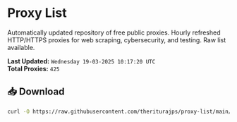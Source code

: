 # Proxy List

Automatically updated repository of free public proxies. Hourly refreshed HTTP/HTTPS proxies for web scraping, cybersecurity, and testing. Raw list available.

**Last Updated:** `Wednesday 19-03-2025 10:17:20 UTC`  
**Total Proxies:** `425`

## 📥 Download
```bash
curl -O https://raw.githubusercontent.com/theriturajps/proxy-list/main/proxies.txt
